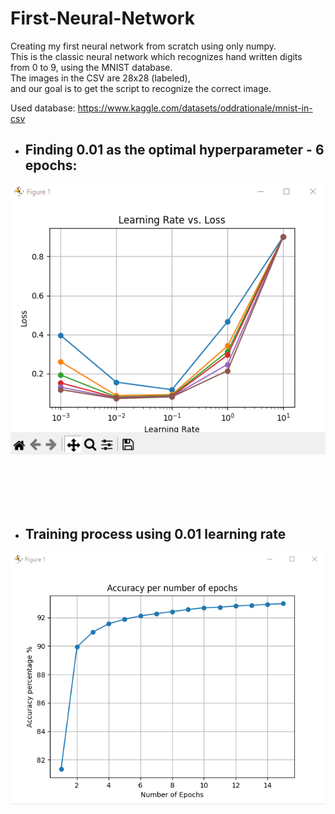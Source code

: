 # First-Neural-Network

Creating my first neural network from scratch using only numpy.<br>
This is the classic neural network which recognizes hand written digits<br> from 0 to 9,
using the MNIST database.<br>
The images in the CSV are 28x28 (labeled), <br>
and our goal is to get the script to recognize the correct image.
<br>

Used database: https://www.kaggle.com/datasets/oddrationale/mnist-in-csv

* ##  Finding 0.01 as the optimal hyperparameter - 6 epochs:
![](https://github.com/kw5t45/First-Neural-Network/blob/main/images/l_r.png?raw=true)


<br>
<br>
<br>
<br>

* ## **Training process using 0.01 learning rate**
![](https://github.com/kw5t45/First-Neural-Network/blob/main/images/acc.png?raw=true)
